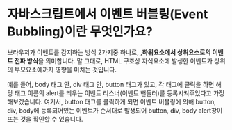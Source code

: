 # 자바스크립트에서 이벤트 버블링(Event Bubbling)이란 무엇인가요?

브라우저가 이벤트를 감지하는 방식 2가지중 하나로, ,**하위요소에서 상위요소로의 이벤트 전파 방식**을 의미합니다. 말 그대로, HTML 구조상 자식요소에 발생한 이벤트가 상위의 부모요소에까지 영향을 미치는 것입니다.

예를 들어, body 태그 안, div 태그 안, button 태그가 있고, 각 태그에 클릭을 하면 해당 태그 이름의 alert를 띄우는 이벤트 리스너(이벤트 핸들러)를 등록시켜주었다고 가정해보겠습니다. 여기서, button 태그를 클릭하게 되면 이벤트 버블링에 의해 button, div, body에 등록되어있는 이벤트가 순서대로 발생되어 button, div, body alert창이 뜨는 것을 확인할 수 있습니다.
